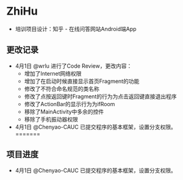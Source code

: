 # ZhiHu
- 培训项目设计：知乎 - 在线问答网站Android端App
## 更改记录
- 4月1日 @wrlu 进行了Code Review，更改内容：
    - 增加了Internet网络权限
    - 增加了在启动时候直接显示首页Fragment的功能
    - 修改了不符合命名规范的类名称
    - 修改了点按返回键时Fragment的行为为点击返回键直接退出程序
    - 修改了ActionBar的显示行为为ifRoom
    - 移除了MainActivity中多余的控件
    - 移除了手机振动器权限
- 4月1日 @Chenyao-CAUC 已提交程序的基本框架，设置分支权限。
=======
## 项目进度
- 4月1日 @Chenyao-CAUC 已提交程序的基本框架，设置分支权限。